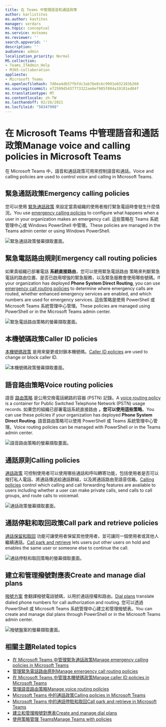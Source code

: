 ```yaml
---
title: 在 Teams 中管理語音和通話政策
author: karlistites
ms.author: kastites
manager: serdars
ms.topic: conceptual
ms.service: msteams
ms.reviewer: ''
search.appverid: ''
description: ''
audience: admin
localization_priority: Normal
MS.collection:
- Teams_ITAdmin_Help
- M365-collaboration
appliesto:
- Microsoft Teams
ms.openlocfilehash: 7d0ea4db57fbfdc3ab76e8c6c9991e032103b260
ms.sourcegitcommit: e72599d5437773322ae6ef985f804a19101ed84f
ms.translationtype: MT
ms.contentlocale: zh-TW
ms.lasthandoff: 02/26/2021
ms.locfileid: "50347998"
---
```

# <a name="manage-voice-and-calling-policies-in-microsoft-teams"></a><span data-ttu-id="321a7-102">在 Microsoft Teams 中管理語音和通話政策</span><span class="sxs-lookup"><span data-stu-id="321a7-102">Manage voice and calling policies in Microsoft Teams</span></span>

<span data-ttu-id="321a7-103">在 Microsoft Teams 中，語音和通話政策可用來控制語音和通話。</span><span class="sxs-lookup"><span data-stu-id="321a7-103">Voice and calling policies are used to control voice and calling in Microsoft Teams.</span></span>

## <a name="emergency-calling-policies"></a><span data-ttu-id="321a7-104">緊急通話政策</span><span class="sxs-lookup"><span data-stu-id="321a7-104">Emergency calling policies</span></span>

<span data-ttu-id="321a7-105">您可以使用 [緊急通話政策](manage-emergency-calling-policies.md) 來設定當貴組織的使用者撥打緊急電話時會發生什麼情況。</span><span class="sxs-lookup"><span data-stu-id="321a7-105">You use [emergency calling policies](manage-emergency-calling-policies.md) to configure what happens when a user in your organization makes an emergency call.</span></span> <span data-ttu-id="321a7-106">這些策略在 Teams 系統管理中心或 Windows PowerShell 中管理。</span><span class="sxs-lookup"><span data-stu-id="321a7-106">These policies are managed in the Teams admin center or using Windows PowerShell.</span></span>

![緊急通話政策螢幕擷取畫面。](media/emergency-calling-policy2.png)

## <a name="emergency-call-routing-policies"></a><span data-ttu-id="321a7-108">緊急電話路由規則</span><span class="sxs-lookup"><span data-stu-id="321a7-108">Emergency call routing policies</span></span>

<span data-ttu-id="321a7-109">如果貴組織已部署電話 **系統直接路由**，您可以使用緊急電話路由 [](manage-emergency-call-routing-policies.md)策略來判斷緊急電話的路由位置、是否已啟用增強的緊急服務，以及緊急服務會使用哪些號碼。</span><span class="sxs-lookup"><span data-stu-id="321a7-109">If your organization has deployed **Phone System Direct Routing**, you can use [emergency call routing policies](manage-emergency-call-routing-policies.md) to determine where emergency calls are routed, whether enhanced emergency services are enabled, and which numbers are used for emergency services.</span></span> <span data-ttu-id="321a7-110">這些策略是使用 PowerShell 或 Microsoft Teams 系統管理中心管理。</span><span class="sxs-lookup"><span data-stu-id="321a7-110">These policies are managed using PowerShell or in the Microsoft Teams admin center.</span></span>

![緊急電話路由策略的螢幕擷取畫面。](media/emergency-call-routing-policy.png)

## <a name="caller-id-policies"></a><span data-ttu-id="321a7-112">本機號碼政策</span><span class="sxs-lookup"><span data-stu-id="321a7-112">Caller ID policies</span></span>

<span data-ttu-id="321a7-113">[本機號碼政策](caller-id-policies.md) 是用來變更或封鎖本機號碼。</span><span class="sxs-lookup"><span data-stu-id="321a7-113">[Caller ID policies](caller-id-policies.md) are used to change or block caller ID.</span></span>

![本機號碼政策螢幕擷取畫面。](media/caller-id-policy.png)

## <a name="voice-routing-policies"></a><span data-ttu-id="321a7-115">語音路由策略</span><span class="sxs-lookup"><span data-stu-id="321a7-115">Voice routing policies</span></span>

<span data-ttu-id="321a7-116">語音 [路由策略](manage-voice-routing-policies.md) 是公用交換電話網路的容器 (PSTN) 記錄。</span><span class="sxs-lookup"><span data-stu-id="321a7-116">A [voice routing policy](manage-voice-routing-policies.md) is a container for Public Switched Telephone Network (PSTN) usage records.</span></span> <span data-ttu-id="321a7-117">如果您的組織已部署電話系統直接路由 **，您可以使用這些策略**。</span><span class="sxs-lookup"><span data-stu-id="321a7-117">You can use these policies if your organization has deployed **Phone System Direct Routing**.</span></span> <span data-ttu-id="321a7-118">語音路由策略可以使用 PowerShell 或 Teams 系統管理中心管理。</span><span class="sxs-lookup"><span data-stu-id="321a7-118">Voice routing policies can be managed with PowerShell or in the Teams admin center.</span></span>

![語音路由策略的螢幕擷取畫面。](media/voice-routing-policy.png)

## <a name="calling-policies"></a><span data-ttu-id="321a7-120">通話原則</span><span class="sxs-lookup"><span data-stu-id="321a7-120">Calling policies</span></span>

<span data-ttu-id="321a7-121">[通話政策](teams-calling-policy.md) 可控制使用者可以使用哪些通話和呼叫轉寄功能，包括使用者是否可以撥打私人電話、將通話傳送給通話群組，以及將通話路由至語音信箱。</span><span class="sxs-lookup"><span data-stu-id="321a7-121">[Calling policies](teams-calling-policy.md) control which calling and call forwarding features are available to users including whether a user can make private calls, send calls to call groups, and route calls to voicemail.</span></span>

![通話政策螢幕擷取畫面。](media/calling-policy.png)

## <a name="call-park-and-retrieve-policies"></a><span data-ttu-id="321a7-123">通話停駐和取回政策</span><span class="sxs-lookup"><span data-stu-id="321a7-123">Call park and retrieve policies</span></span>

<span data-ttu-id="321a7-124">[通話保留和取回](call-park-and-retrieve.md) 功能可讓使用者保留其他使用者，並可讓同一個使用者或其他人繼續通話。</span><span class="sxs-lookup"><span data-stu-id="321a7-124">[Call park and retrieve](call-park-and-retrieve.md) lets users put other users on hold and enables the same user or someone else to continue the call.</span></span>

![通話停駐和取回策略的螢幕擷取畫面。](media/call-park-policy.png)

## <a name="create-and-manage-dial-plans"></a><span data-ttu-id="321a7-126">建立和管理撥號對應表</span><span class="sxs-lookup"><span data-stu-id="321a7-126">Create and manage dial plans</span></span>

<span data-ttu-id="321a7-127">[撥號方案](create-and-manage-dial-plans.md) 會翻譯撥號電話號碼，以用於通話授權和路由。</span><span class="sxs-lookup"><span data-stu-id="321a7-127">[Dial plans](create-and-manage-dial-plans.md) translate dialed phone numbers for call authorization and routing.</span></span> <span data-ttu-id="321a7-128">您可以透過 PowerShell 或 Microsoft Teams 系統管理中心建立和管理撥號表。</span><span class="sxs-lookup"><span data-stu-id="321a7-128">You can create and manage dial plans through PowerShell or in the Microsoft Teams admin center.</span></span>

![撥號盤案的螢幕擷取畫面。](media/dial-plans.png)

## <a name="related-topics"></a><span data-ttu-id="321a7-130">相關主題</span><span class="sxs-lookup"><span data-stu-id="321a7-130">Related topics</span></span>

* [<span data-ttu-id="321a7-131">在 Microsoft Teams 中管理緊急通話政策</span><span class="sxs-lookup"><span data-stu-id="321a7-131">Manage emergency calling policies in Microsoft Teams</span></span>](manage-emergency-calling-policies.md)
* [<span data-ttu-id="321a7-132">管理緊急電話路由原則</span><span class="sxs-lookup"><span data-stu-id="321a7-132">Manage emergency call routing policies</span></span>](manage-emergency-call-routing-policies.md)
* [<span data-ttu-id="321a7-133">在 Microsoft Teams 中管理本機號碼政策</span><span class="sxs-lookup"><span data-stu-id="321a7-133">Manage caller ID policies in Microsoft Teams</span></span>](caller-id-policies.md)
* [<span data-ttu-id="321a7-134">管理語音路由策略</span><span class="sxs-lookup"><span data-stu-id="321a7-134">Manage voice routing policies</span></span>](manage-voice-routing-policies.md)
* [<span data-ttu-id="321a7-135">Microsoft Teams 中的通話政策</span><span class="sxs-lookup"><span data-stu-id="321a7-135">Calling policies in Microsoft Teams</span></span>](teams-calling-policy.md)
* [<span data-ttu-id="321a7-136">Microsoft Teams 中的通話停駐和取回</span><span class="sxs-lookup"><span data-stu-id="321a7-136">Call park and retrieve in Microsoft Teams</span></span>](call-park-and-retrieve.md)
* [<span data-ttu-id="321a7-137">建立和管理撥號對應表</span><span class="sxs-lookup"><span data-stu-id="321a7-137">Create and manage dial plans</span></span>](create-and-manage-dial-plans.md)
* [<span data-ttu-id="321a7-138">使用策略管理 Teams</span><span class="sxs-lookup"><span data-stu-id="321a7-138">Manage Teams with policies</span></span>](manage-teams-with-policies.md)
